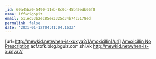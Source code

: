 ```yaml
---
_id: 60a45ba0-5490-11eb-8c0c-45b49edb66f8
name: iffacigopit
email: 511ec53b2ec85ee3325d34b74c5178ed
permalink: false
date: '2021-01-12T04:41:04.163Z'
---
```

[url=http://mewkid.net/when-is-xuxlya2/]Amoxicillin[/url] <a href="http://mewkid.net/when-is-xuxlya2/">Amoxicillin No Prescription</a> acf.tofk.blog.bguiz.com.shi.vk http://mewkid.net/when-is-xuxlya2/
